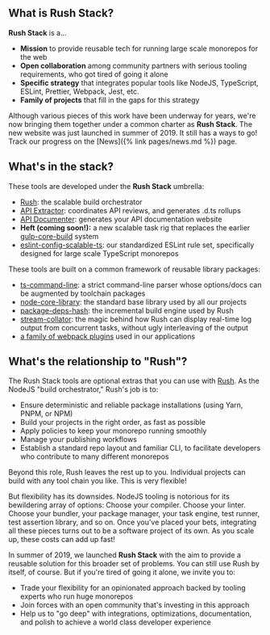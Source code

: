 
## What is Rush Stack?

**Rush Stack** is a...

- **Mission** to provide reusable tech for running large scale monorepos for the web
- **Open collaboration** among community partners with serious tooling requirements, who got tired of going it alone
- **Specific strategy** that integrates popular tools like NodeJS, TypeScript, ESLint, Prettier, Webpack, Jest, etc.
- **Family of projects** that fill in the gaps for this strategy

Although various pieces of this work have been underway for years, we're now bringing them together under a common charter as **Rush Stack**.  The new website was just launched in summer of 2019.  It still has a ways to go!  Track our progress on the [News]({% link pages/news.md %}) page.

## What's in the stack?

These tools are developed under the **Rush Stack** umbrella:

- [Rush](https://rushjs.io/): the scalable build orchestrator
- [API Extractor](https://api-extractor.com/): coordinates API reviews, and generates .d.ts rollups
- [API Documenter](https://api-extractor.com/pages/setup/generating_docs/): generates your API documentation website
- **Heft (coming soon!):** a new scalable task rig that replaces the earlier
  [gulp-core-build](https://www.npmjs.com/package/@microsoft/gulp-core-build) system
- [eslint-config-scalable-ts](https://www.npmjs.com/package/@microsoft/eslint-config-scalable-ts): our standardized
  ESLint rule set, specifically designed for large scale TypeScript monorepos

These tools are built on a common framework of reusable library packages:
- [ts-command-line](https://www.npmjs.com/package/@microsoft/ts-command-line): a strict command-line parser
  whose options/docs can be augmented by toolchain packages
- [node-core-library](https://www.npmjs.com/package/@microsoft/node-core-library): the standard base library
  used by all our projects
- [package-deps-hash](https://www.npmjs.com/package/@microsoft/package-deps-hash): the incremental build engine
  used by Rush
- [stream-collator](https://www.npmjs.com/package/@microsoft/stream-collator): the magic behind how Rush can
  display real-time log output from concurrent tasks, without ugly interleaving of the output
- [a family of webpack plugins](https://github.com/microsoft/rushstack/tree/master/webpack) used in our
  applications


## What's the relationship to "Rush"?

The Rush Stack tools are optional extras that you can use with [Rush](https://rushjs.io/).  As the NodeJS "build
orchestrator," Rush's job is to:

- Ensure deterministic and reliable package installations (using Yarn, PNPM, or NPM)
- Build your projects in the right order, as fast as possible
- Apply policies to keep your monorepo running smoothly
- Manage your publishing workflows
- Establish a standard repo layout and familiar CLI, to facilitate developers who contribute to many different monorepos

Beyond this role, Rush leaves the rest up to you.  Individual projects can build with any tool chain you like.
This is very flexible!

But flexibility has its downsides.  NodeJS tooling is notorious for its bewildering array of options:
Choose your compiler.  Choose your linter.  Choose your bundler, your package manager, your task engine,
test runner, test assertion library, and so on.  Once you've placed your bets, integrating all these pieces
turns out to be a software project of its own.  As you scale up, these costs can add up fast!

In summer of 2019, we launched **Rush Stack** with the aim to provide a reusable solution for this broader set of problems.  You can still use Rush by itself, of course.  But if you're tired of going it alone, we invite you to:

- Trade your flexibility for an opinionated approach backed by tooling experts who run huge monorepos
- Join forces with an open community that's investing in this approach
- Help us to "go deep" with integrations, optimizations, documentation, and polish to achieve a world class developer experience
